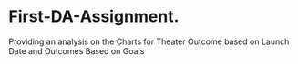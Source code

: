 # First-DA-Assignment.
Providing an analysis on the Charts for Theater Outcome based on Launch Date and Outcomes Based on Goals
